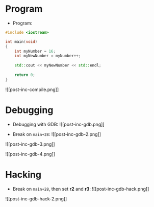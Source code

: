 # Program
- Program:
```cpp
#include <iostream>

int main(void)
{
	int myNumber = 16;
	int myNewNumber = myNumber++;
	
	std::cout << myNewNumber << std::endl;
	
	return 0;
}
```

![[post-inc-compile.png]]

# Debugging
- Debugging with GDB:
![[post-inc-gdb.png]]

- Break on `main+28`:
![[post-inc-gdb-2.png]]

![[post-inc-gdb-3.png]]

![[post-inc-gdb-4.png]]

# Hacking
- Break on `main+28`, then set **r2** and **r3**:
![[post-inc-gdb-hack.png]]

![[post-inc-gdb-hack-2.png]]

